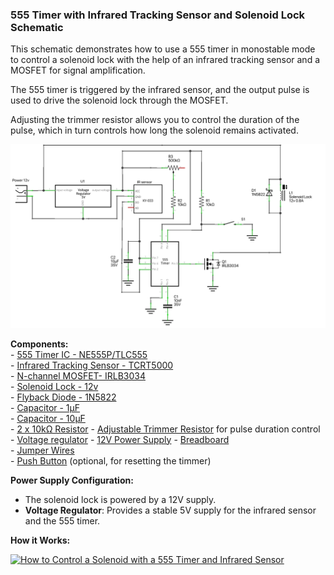### 555 Timer with Infrared Tracking Sensor and Solenoid Lock Schematic

This schematic demonstrates how to use a 555 timer in monostable mode to control a solenoid lock with the 
help of an infrared tracking sensor and a MOSFET for signal amplification. 

The 555 timer is triggered by the infrared sensor, 
and the output pulse is used to drive the solenoid lock through the MOSFET.

Adjusting the trimmer resistor allows you to control the duration of the pulse, which in turn controls how long the solenoid remains activated.

![Schematic of 555 Timer with IR Sensor and Solenoid](555_ir_sensor_solenoid_voltage_regulator_schem.png)


**Components:**  
    - [555 Timer IC - NE555P/TLC555](https://amzn.to/4e37ImL)  
    - [Infrared Tracking Sensor - TCRT5000](https://amzn.to/3z9Z9aN)  
    - [N-channel MOSFET- IRLB3034](https://amzn.to/4e5gqkt)  
    - [Solenoid Lock - 12v](https://amzn.to/3XtjzDt)  
    - [Flyback Diode - 1N5822](https://amzn.to/4ejsLRG)  
    - [Capacitor - 1µF](https://amzn.to/3TyFCaP)  
    - [Capacitor - 10µF](https://amzn.to/3TyFCaP)  
    - [2 x 10kΩ Resistor](https://amzn.to/3MKHkCc)
    - [Adjustable Trimmer Resistor](https://amzn.to/3MIN2oh) for pulse duration control  
    - [Voltage regulator](https://amzn.to/3XFPB0t)
    - [12V Power Supply](https://amzn.to/3ZmUHQr)
    - [Breadboard](https://amzn.to/4e6ldlK)   
    - [Jumper Wires](https://amzn.to/4e39c0j)   
    - [Push Button](https://amzn.to/47pGBjt) (optional, for resetting the timmer)  


**Power Supply Configuration:**
- The solenoid lock is powered by a 12V supply.
- **Voltage Regulator**: Provides a stable 5V supply for the infrared sensor and the 555 timer.

**How it Works:**

[![How to Control a Solenoid with a 555 Timer and Infrared Sensor](https://img.youtube.com/vi/zBj4OEbnraM/0.jpg)](https://youtube.com/shorts/zBj4OEbnraM?si=cBABPPPz9lyk2C1x)

